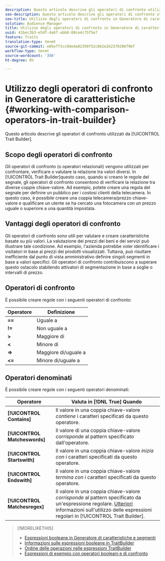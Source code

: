 ```yaml
---
description: Questo articolo descrive gli operatori di confronto utilizzati da Trait Builder.
seo-description: Questo articolo descrive gli operatori di confronto utilizzati da Trait Builder.
seo-title: Utilizzo degli operatori di confronto in Generatore di caratteristiche
solution: Audience Manager
title: Utilizzo degli operatori di confronto in Generatore di caratteristiche
uuid: 41bec3b3-e5df-4a6f-abb0-80ce4c75f5e7
feature: Traits
translation-type: tm+mt
source-git-commit: e05eff3cc04e4a82399752c862e2b2370286f96f
workflow-type: tm+mt
source-wordcount: '356'
ht-degree: 0%

---
```



# Utilizzo degli operatori di confronto in Generatore di caratteristiche {#working-with-comparison-operators-in-trait-builder}

Questo articolo descrive gli operatori di confronto utilizzati da [!UICONTROL Trait Builder].

## Scopo degli operatori di confronto

<!-- c_tb_comparison_operators.xml -->

Gli operatori di confronto (o operatori relazionali) vengono utilizzati per confrontare, verificare o valutare la relazione tra valori diversi. In [!UICONTROL Trait Builder]questo caso, quando si creano le regole del segnale, gli operatori di confronto consentono di verificare la relazione tra diverse coppie chiave-valore. Ad esempio, potete creare una regola del segnale per definire un pubblico per i costosi clienti della telecamera. In questo caso, è possibile creare una coppia telecamera/prezzo chiave-valore e qualificare un utente se ha cercato una fotocamera con un prezzo uguale o superiore a una quantità impostata.

## Vantaggi degli operatori di confronto

Gli operatori di confronto sono utili per valutare e creare caratteristiche basate su più valori. La valutazione dei prezzi dei beni e dei servizi può illustrare tale condizione. Ad esempio, l&#39;azienda potrebbe voler identificare i visitatori in base ai prezzi dei prodotti visualizzati. Tuttavia, può risultare inefficiente dal punto di vista amministrativo definire singoli segmenti in base a valori specifici. Gli operatori di confronto contribuiscono a superare questo ostacolo stabilendo attivatori di segmentazione in base a soglie o intervalli di prezzo.

## Operatori di confronto

È possibile creare regole con i seguenti operatori di confronto:

| Operatore | Definizione |
|---|---|
| **==** | Uguale a |
| **!=** | Non uguale a |
| **>** | Maggiore di |
| **&lt;** | Minore di |
| **=>** | Maggiore di/uguale a |
| **&lt;=** | Minore di/uguale a |

## Operatori denominati

È possibile creare regole con i seguenti operatori denominati:

| Operatore | Valuta in [!DNL True] Quando |
|---|---|
| **[!UICONTROL Contains]** | Il valore in una coppia chiave-valore *contiene* i caratteri specificati da questo operatore. |
| **[!UICONTROL Matcheswords]** | Il valore di una coppia chiave-valore *corrisponde* al pattern specificato dall&#39;operatore. |
| **[!UICONTROL Startswith]** | Il valore in una coppia chiave-valore *inizia con* i caratteri specificati da questo operatore. |
| **[!UICONTROL Endswith]** | Il valore in una coppia chiave-valore *termina con* i caratteri specificati da questo operatore. |
| **[!UICONTROL Matchesregex]** | Il valore in una coppia chiave-valore *corrisponde* al pattern specificato da un&#39;espressione regolare. [Ulteriori](../../features/traits/trait-builder-regex.md) informazioni sull&#39;utilizzo delle espressioni regolari in [!UICONTROL Trait Builder]. |

>[!MORELIKETHIS]
>
>* [Espressioni booleane in Generatore di caratteristiche e segmenti](../../reference/boolean-expressions-tsb.md)
>* [Informazioni sulle espressioni booleane in TraitBuilder](../../reference/boolean-expressions-tsb.md)
>* [Ordine delle operazioni nelle espressioni TraitBuilder](../../features/traits/trait-operator-precedence.md)
>* [Espressioni di esempio con operatori booleani e di confronto](../../features/traits/trait-expression-samples.md)

